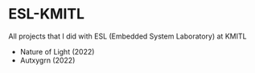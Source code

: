 # ESL-KMITL
All projects that I did with ESL (Embedded System Laboratory) at KMITL

- Nature of Light (2022)
- Autxygrn (2022)
